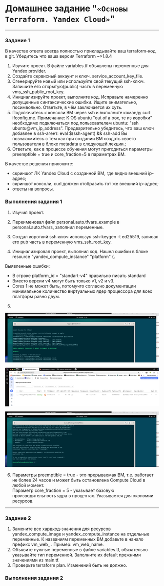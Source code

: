 # Домашнее задание "`«Основы Terraform. Yandex Cloud»`"   

---

### Задание 1

В качестве ответа всегда полностью прикладывайте ваш terraform-код в git. Убедитесь что ваша версия Terraform ~>1.8.4

1) Изучите проект. В файле variables.tf объявлены переменные для Yandex provider.
2) Создайте сервисный аккаунт и ключ. service_account_key_file.
3) Сгенерируйте новый или используйте свой текущий ssh-ключ. Запишите его открытую(public) часть в переменную vms_ssh_public_root_key.
4) Инициализируйте проект, выполните код. Исправьте намеренно допущенные синтаксические ошибки. Ищите внимательно, посимвольно. Ответьте, в чём заключается их суть.
5) Подключитесь к консоли ВМ через ssh и выполните команду  curl ifconfig.me. Примечание: К OS ubuntu "out of a box, те из коробки" необходимо подключаться под пользователем ubuntu: "ssh ubuntu@vm_ip_address". Предварительно убедитесь, что ваш ключ добавлен в ssh-агент: eval $(ssh-agent) && ssh-add Вы познакомитесь с тем как при создании ВМ создать своего пользователя в блоке metadata в следующей лекции.;
6) Ответьте, как в процессе обучения могут пригодиться параметры preemptible = true и core_fraction=5 в параметрах ВМ.

В качестве решения приложите:

- скриншот ЛК Yandex Cloud с созданной ВМ, где видно внешний ip-адрес;
- скриншот консоли, curl должен отобразить тот же внешний ip-адрес;
- ответы на вопросы.

### Выполнения задания 1

1) Изучил проект.

2) Переименовал файл personal.auto.tfvars_example в personal.auto.tfvars, заполнил переменные.

3) Создал короткий ssh ключ используя ssh-keygen -t ed25519, записал его pub часть в переменную vms_ssh_root_key.

4) Инициализировал проект, выполнил код. Нашел ошибки в блоке resource "yandex_compute_instance" "platform" {.

Выявленные ошибки:  

- В строке platform_id = "standart-v4" правильно писать standard
- Вместо версии v4 могут быть только v1, v2 и v3.
- Cores 1 не может быть, потомучто согласно документации минимальное количество виртуальных ядер процессора для всех платформ равно двум.

5)
  
![image.jpg](https://github.com/Byzgaev-I/Terraform.YandexCloud./blob/main/1-2.png)


![image.jpg](https://github.com/Byzgaev-I/Terraform.YandexCloud./blob/main/1.png)


![image.jpg](https://github.com/Byzgaev-I/Terraform.YandexCloud./blob/main/1-3.png)

6) Параметры  preemptible = true - это прерываемая ВМ, т.е. работает не более 24 часов и может быть остановлена Compute Cloud в любой момент.  
Параметр core_fraction = 5 - указывает базовую производительность ядра в процентах. Указывается для экономии ресурсов.

---

### Задание 2

1) Замените все хардкод-значения для ресурсов yandex_compute_image и yandex_compute_instance на отдельные переменные. К названиям переменных ВМ добавьте в начало префикс vm_web_ . Пример: vm_web_name.
2) Объявите нужные переменные в файле variables.tf, обязательно указывайте тип переменной. Заполните их default прежними значениями из main.tf.
3) Проверьте terraform plan. Изменений быть не должно.

### Выполнения задания 2





































